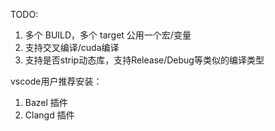 TODO:
1. 多个 BUILD，多个 target 公用一个宏/变量
2. 支持交叉编译/cuda编译
3. 支持是否strip动态库，支持Release/Debug等类似的编译类型

vscode用户推荐安装：
1. Bazel 插件
2. Clangd 插件